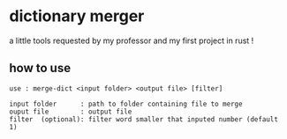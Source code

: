 # dictionary merger

a little tools requested by my professor and my first project in rust !

## how to use

``` none
use : merge-dict <input folder> <output file> [filter]

input folder      : path to folder containing file to merge
ouput file        : output file
filter  (optional): filter word smaller that inputed number (default 1)
```
